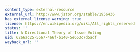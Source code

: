 ```yaml
---
content_type: external-resource
external_url: http://www.jstor.org/stable/1956436
has_external_license_warning: true
license: https://en.wikipedia.org/wiki/All_rights_reserved
status: ''
title: A Directional Theory of Issue Voting
uid: 6266ac25-5567-466f-b140-5e653c7d5adf
wayback_url: ''
---
```


